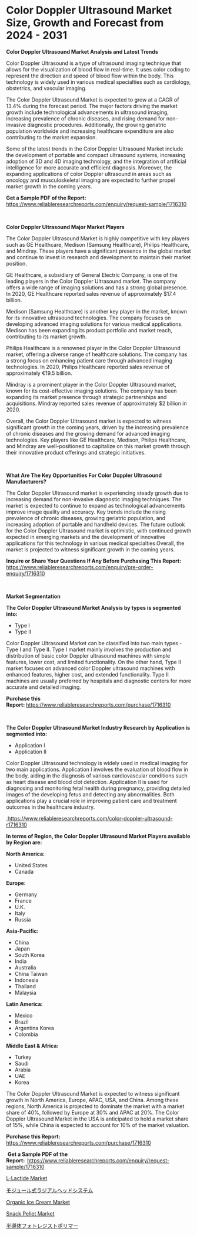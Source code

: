 <p><h1>Color Doppler Ultrasound Market Size, Growth and Forecast from 2024 - 2031</h1></p><p><strong>Color Doppler Ultrasound Market Analysis and Latest Trends</strong></p>
<p><p>Color Doppler Ultrasound is a type of ultrasound imaging technique that allows for the visualization of blood flow in real-time. It uses color coding to represent the direction and speed of blood flow within the body. This technology is widely used in various medical specialties such as cardiology, obstetrics, and vascular imaging.</p><p>The Color Doppler Ultrasound Market is expected to grow at a CAGR of 13.4% during the forecast period. The major factors driving the market growth include technological advancements in ultrasound imaging, increasing prevalence of chronic diseases, and rising demand for non-invasive diagnostic procedures. Additionally, the growing geriatric population worldwide and increasing healthcare expenditure are also contributing to the market expansion.</p><p>Some of the latest trends in the Color Doppler Ultrasound Market include the development of portable and compact ultrasound systems, increasing adoption of 3D and 4D imaging technology, and the integration of artificial intelligence for more accurate and efficient diagnosis. Moreover, the expanding applications of color Doppler ultrasound in areas such as oncology and musculoskeletal imaging are expected to further propel market growth in the coming years.</p></p>
<p><strong>Get a Sample PDF of the Report:&nbsp;</strong> <a href="https://www.reliableresearchreports.com/enquiry/request-sample/1716310">https://www.reliableresearchreports.com/enquiry/request-sample/1716310</a></p>
<p>&nbsp;</p>
<p><strong>Color Doppler Ultrasound Major Market Players</strong></p>
<p><p>The Color Doppler Ultrasound Market is highly competitive with key players such as GE Healthcare, Medison (Samsung Healthcare), Philips Healthcare, and Mindray. These players have a significant presence in the global market and continue to invest in research and development to maintain their market position.</p><p>GE Healthcare, a subsidiary of General Electric Company, is one of the leading players in the Color Doppler Ultrasound market. The company offers a wide range of imaging solutions and has a strong global presence. In 2020, GE Healthcare reported sales revenue of approximately $17.4 billion.</p><p>Medison (Samsung Healthcare) is another key player in the market, known for its innovative ultrasound technologies. The company focuses on developing advanced imaging solutions for various medical applications. Medison has been expanding its product portfolio and market reach, contributing to its market growth. </p><p>Philips Healthcare is a renowned player in the Color Doppler Ultrasound market, offering a diverse range of healthcare solutions. The company has a strong focus on enhancing patient care through advanced imaging technologies. In 2020, Philips Healthcare reported sales revenue of approximately €19.5 billion.</p><p>Mindray is a prominent player in the Color Doppler Ultrasound market, known for its cost-effective imaging solutions. The company has been expanding its market presence through strategic partnerships and acquisitions. Mindray reported sales revenue of approximately $2 billion in 2020.</p><p>Overall, the Color Doppler Ultrasound market is expected to witness significant growth in the coming years, driven by the increasing prevalence of chronic diseases and the growing demand for advanced imaging technologies. Key players like GE Healthcare, Medison, Philips Healthcare, and Mindray are well-positioned to capitalize on this market growth through their innovative product offerings and strategic initiatives.</p></p>
<p>&nbsp;</p>
<p><strong>What Are The Key Opportunities For Color Doppler Ultrasound Manufacturers?</strong></p>
<p><p>The Color Doppler Ultrasound market is experiencing steady growth due to increasing demand for non-invasive diagnostic imaging techniques. The market is expected to continue to expand as technological advancements improve image quality and accuracy. Key trends include the rising prevalence of chronic diseases, growing geriatric population, and increasing adoption of portable and handheld devices. The future outlook for the Color Doppler Ultrasound market is optimistic, with continued growth expected in emerging markets and the development of innovative applications for this technology in various medical specialties.Overall, the market is projected to witness significant growth in the coming years.</p></p>
<p><strong>Inquire or Share Your Questions If Any Before Purchasing This Report:</strong> <a href="https://www.reliableresearchreports.com/enquiry/pre-order-enquiry/1716310">https://www.reliableresearchreports.com/enquiry/pre-order-enquiry/1716310</a></p>
<p>&nbsp;</p>
<p><strong>Market Segmentation</strong></p>
<p><strong>The Color Doppler Ultrasound Market Analysis by types is segmented into:</strong></p>
<p><ul><li>Type I</li><li>Type II</li></ul></p>
<p><p>Color Doppler Ultrasound Market can be classified into two main types - Type I and Type II. Type I market mainly involves the production and distribution of basic color Doppler ultrasound machines with simple features, lower cost, and limited functionality. On the other hand, Type II market focuses on advanced color Doppler ultrasound machines with enhanced features, higher cost, and extended functionality. Type II machines are usually preferred by hospitals and diagnostic centers for more accurate and detailed imaging.</p></p>
<p><strong>Purchase this Report:&nbsp;</strong><a href="https://www.reliableresearchreports.com/purchase/1716310">https://www.reliableresearchreports.com/purchase/1716310</a></p>
<p>&nbsp;</p>
<p><strong>The Color Doppler Ultrasound Market Industry Research by Application is segmented into:</strong></p>
<p><ul><li>Application I</li><li>Application II</li></ul></p>
<p><p>Color Doppler Ultrasound technology is widely used in medical imaging for two main applications. Application I involves the evaluation of blood flow in the body, aiding in the diagnosis of various cardiovascular conditions such as heart disease and blood clot detection. Application II is used for diagnosing and monitoring fetal health during pregnancy, providing detailed images of the developing fetus and detecting any abnormalities. Both applications play a crucial role in improving patient care and treatment outcomes in the healthcare industry.</p></p>
<p><a href="https://www.reliableresearchreports.com/color-doppler-ultrasound-r1716310">&nbsp;https://www.reliableresearchreports.com/color-doppler-ultrasound-r1716310</a></p>
<p><strong>In terms of Region, the Color Doppler Ultrasound Market Players available by Region are:</strong></p>
<p>
    <p> <strong> North America: </strong>
        <ul>
            <li>United States</li>
            <li>Canada</li>
        </ul>
        </p> 
    <p> <strong> Europe: </strong>
        <ul>
            <li>Germany</li>
            <li>France</li>
            <li>U.K.</li>
            <li>Italy</li>
            <li>Russia</li>
        </ul>
        </p> 
    <p> <strong> Asia-Pacific: </strong>
        <ul>
            <li>China</li>
            <li>Japan</li>
            <li>South Korea</li>
            <li>India</li>
            <li>Australia</li>
            <li>China Taiwan</li>
            <li>Indonesia</li>
            <li>Thailand</li>
            <li>Malaysia</li>
        </ul>
        </p> 
    <p> <strong> Latin America: </strong>
        <ul>
            <li>Mexico</li>
            <li>Brazil</li>
            <li>Argentina Korea</li>
            <li>Colombia</li>
        </ul>
        </p> 
    <p> <strong> Middle East & Africa: </strong>
        <ul>
            <li>Turkey</li>
            <li>Saudi</li>
            <li>Arabia</li>
            <li>UAE</li>
            <li>Korea</li>
        </ul>
    </p>
    </p>
<p><p>The Color Doppler Ultrasound Market is expected to witness significant growth in North America, Europe, APAC, USA, and China. Among these regions, North America is projected to dominate the market with a market share of 40%, followed by Europe at 30% and APAC at 20%. The Color Doppler Ultrasound Market in the USA is anticipated to hold a market share of 15%, while China is expected to account for 10% of the market valuation.</p></p>
<p><strong>Purchase this Report: </strong><a href="https://www.reliableresearchreports.com/purchase/1716310">https://www.reliableresearchreports.com/purchase/1716310</a></p>
<p>&nbsp;<strong>Get a Sample PDF of the Report:&nbsp;&nbsp;</strong><a href="https://www.reliableresearchreports.com/enquiry/request-sample/1716310">https://www.reliableresearchreports.com/enquiry/request-sample/1716310</a></p>
<p><strong></strong></p>
<p><p><a href="https://github.com/kathiaseamanalvaradovlprc2h/Market-Research-Report-List-2/blob/main/l-lactide-market.md">L-Lactide Market</a></p><p><a href="https://github.com/DanykaKilback/Market-Research-Report-List-1/blob/main/6046617113824.md">モジュール式ラジアルヘッドシステム</a></p><p><a href="https://issuu.com/reportprime-2/docs/organic-ice-cream-market-size-2030.pptx">Organic Ice Cream Market</a></p><p><a href="https://issuu.com/reportprime-2/docs/snack-pellet-market-size-2030.pptx">Snack Pellet Market</a></p><p><a href="https://github.com/RandallRunte2023/Market-Research-Report-List-1/blob/main/6169073113823.md">半導体フォトレジストポリマー</a></p></p>